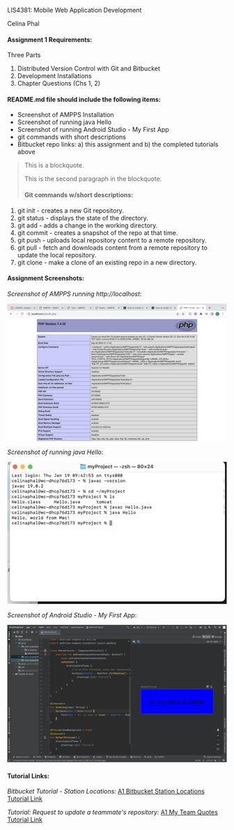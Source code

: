 LIS4381: Mobile Web Application Development

Celina Phal

#### Assignment 1 Requirements: 

Three Parts 

1. Distributed Version Control with Git and Bitbucket
2. Development Installations
3. Chapter Questions (Chs 1, 2)

#### README.md file should include the following items:

* Screenshot of AMPPS Installation
* Screenshot of running java Hello
* Screenshot of running Android Studio - My First App
* git commands with short descriptions
* Bitbucket repo links: a) this assignment and b) the completed tutorials above

> This is a blockquote.
> 
> This is the second paragraph in the blockquote.
>
> #### Git commands w/short descriptions:

1. git init - creates a new Git repository.
2. git status - displays the state of the directory. 
3. git add - adds a change in the working directory. 
4. git commit - creates a snapshot of the repo at that time.
5. git push - uploads local repository content to a remote repository. 
6. git pull - fetch and downloads content from a remote repository to update the local repository. 
7. git clone - make a clone of an existing repo in a new directory. 

#### Assignment Screenshots:

*Screenshot of AMPPS running http://localhost*:

![AMPPS Installation Screenshot](img/ampps.png)

*Screenshot of running java Hello*:

![JDK Installation Screenshot](img/jdk_install.png)

*Screenshot of Android Studio - My First App*:

![Android Studio Installation Screenshot](img/android.png)


#### Tutorial Links:

*Bitbucket Tutorial - Station Locations:*
[A1 Bitbucket Station Locations Tutorial Link](https://bitbucket.org/cdp21d/bitbucketstationlocations/src/master/)

*Tutorial: Request to update a teammate's repository:*
[A1 My Team Quotes Tutorial Link](https://bitbucket.org/username/myteamquotes/ "My Team Quotes Tutorial")

